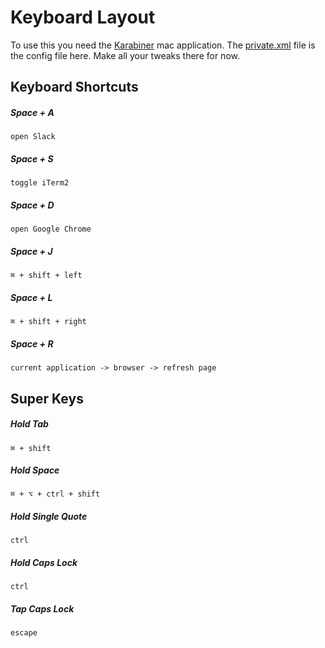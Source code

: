 Keyboard Layout
===============

To use this you need the [Karabiner](https://pqrs.org/osx/karabiner/) mac application. The [private.xml](https://github.com/alex-cory/fasthacks/blob/master/dotfiles/keyboard_layout/private_old.xml) file is the config file here.  Make all your tweaks there for now.


Keyboard Shortcuts
------------------

##### Space + A
`open Slack`

##### Space + S
`toggle iTerm2`

##### Space + D
`open Google Chrome`

##### Space + J
`⌘ + shift + left`

##### Space + L
`⌘ + shift + right`

##### Space + R
`current application -> browser -> refresh page`

Super Keys
----------

##### Hold Tab
`⌘ + shift`

##### Hold Space
`⌘ + ⌥ + ctrl + shift`

##### Hold Single Quote
`ctrl`

##### Hold Caps Lock
`ctrl`

##### Tap Caps Lock
`escape`
